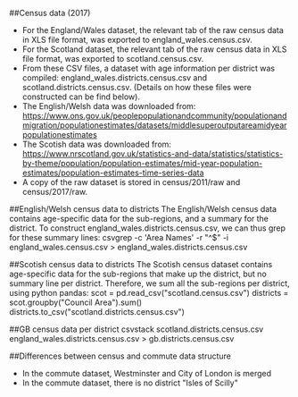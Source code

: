 ##Census data (2017)
* For the England/Wales dataset, the relevant tab of the raw census data in XLS file format, was exported to england_wales.census.csv. 
* For the Scotland dataset, the relevant tab of the raw census data in XLS file format, was exported to scotland.census.csv.
* From these CSV files, a dataset with age information per district was compiled: england_wales.districts.census.csv and scotland.districts.census.csv. (Details on how these files were constructed can be find below). 
* The English/Welsh data was downloaded from: https://www.ons.gov.uk/peoplepopulationandcommunity/populationandmigration/populationestimates/datasets/middlesuperoutputareamidyearpopulationestimates
* The Scotish data was downloaded from: https://www.nrscotland.gov.uk/statistics-and-data/statistics/statistics-by-theme/population/population-estimates/mid-year-population-estimates/population-estimates-time-series-data
* A copy of the raw dataset is stored in census/2011/raw and census/2017/raw.

##English/Welsh census data to districts
The English/Welsh census data contains age-specific data for the sub-regions, and a summary for the district. To construct england_wales.districts.census.csv, we can thus grep for these summary lines:
csvgrep -c 'Area Names' -r "^$" -i england_wales.census.csv > england_wales.districts.census.csv

##Scotish census data to districts
The Scotish census dataset contains age-specific data for the sub-regions that make up the district, but no summary line per district. Therefore, we sum all the sub-regions per district, using python pandas:
scot = pd.read_csv("scotland.census.csv")
districts = scot.groupby("Council Area").sum()
districts.to_csv("scotland.districts.census.csv")

##GB census data per district
csvstack scotland.districts.census.csv england_wales.districts.census.csv > gb.districts.census.csv

##Differences between census and commute data structure
* In the commute dataset, Westminster and City of London is merged
* In the commute dataset, there is no district "Isles of Scilly" 
